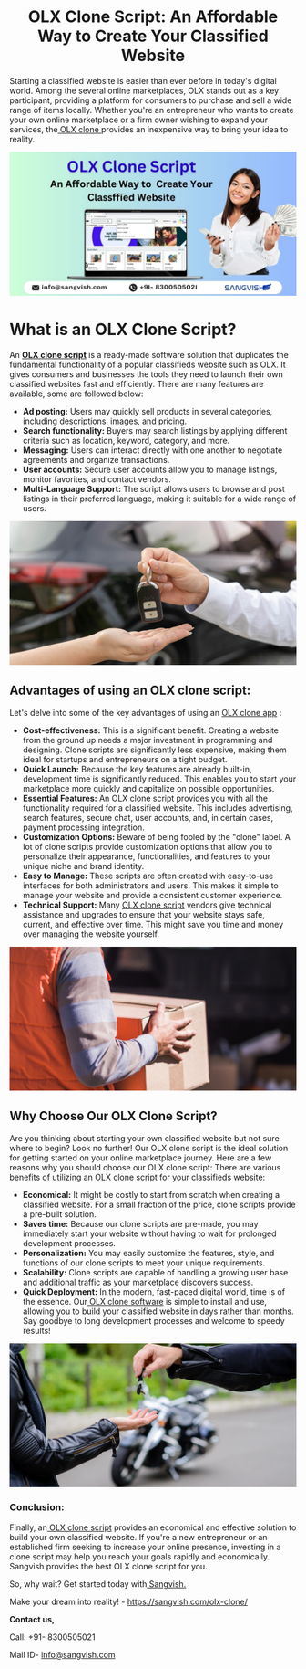<h1 align="center">OLX Clone Script: An Affordable Way to Create Your Classified Website</h1>


Starting a classified website is easier than ever before in today's digital world. Among the several online marketplaces, OLX stands out as a key participant, providing a platform for consumers to purchase and sell a wide range of items locally. Whether you're an entrepreneur who wants to create your own online marketplace or a firm owner wishing to expand your services, the[ OLX clone ](https://sangvish.com/olx-clone/) provides an inexpensive way to bring your idea to reality.

<div class="Box-sc-g0xbh4-0 iIZCet"><img alt=“olxclone.png" src="https://github.com/sangvishtechnologies/olx-clone/blob/main/images/olx-clone-script-sangvish.jpg" data-hpc="true" class="Box-sc-g0xbh4-0 kzRgrI"></div> 

# What is an OLX Clone Script?
An **[OLX clone script](https://sangvish.com/olx-clone/)** is a ready-made software solution that duplicates the fundamental functionality of a popular classifieds website such as OLX. It gives consumers and businesses the tools they need to launch their own classified websites fast and efficiently. There are many features are available, some are followed below:
* **Ad posting:**
Users may quickly sell products in several categories, including descriptions, images, and pricing.
* **Search functionality:** 
Buyers may search listings by applying different criteria such as location, keyword, category, and more.
* **Messaging:** 
Users can interact directly with one another to negotiate agreements and organize transactions.
* **User accounts:**
Secure user accounts allow you to manage listings, monitor favorites, and contact vendors.
* **Multi-Language Support:**
The script allows users to browse and post listings in their preferred language, making it suitable for a wide range of users.

<div class="Box-sc-g0xbh4-0 iIZCet"><img alt=“olxclone.png" src="https://github.com/sangvishtechnologies/olx-clone/blob/main/images/olx-clone-1.png" data-hpc="true" class="Box-sc-g0xbh4-0 kzRgrI"></div> 

## Advantages of using an OLX clone script:
Let's delve into some of the key advantages of using an [OLX clone app](https://sangvish.com/olx-clone/) :
* **Cost-effectiveness:** 
This is a significant benefit. Creating a website from the ground up needs a major investment in programming and designing. Clone scripts are significantly less expensive, making them ideal for startups and entrepreneurs on a tight budget.
* **Quick Launch:** 
Because the key features are already built-in, development time is significantly reduced. This enables you to start your marketplace more quickly and capitalize on possible opportunities.
* **Essential Features:** 
An OLX clone script provides you with all the functionality required for a classified website. This includes advertising, search features, secure chat, user accounts, and, in certain cases, payment processing integration.
* **Customization Options:** 
Beware of being fooled by the "clone" label. A lot of clone scripts provide customization options that allow you to personalize their appearance, functionalities, and features to your unique niche and brand identity.
* **Easy to Manage:**
These scripts are often created with easy-to-use interfaces for both administrators and users. This makes it simple to manage your website and provide a consistent customer experience.
* **Technical Support:** 
Many [OLX clone script](https://sangvish.com/olx-clone/) vendors give technical assistance and upgrades to ensure that your website stays safe, current, and effective over time. This might save you time and money over managing the website yourself.

<div class="Box-sc-g0xbh4-0 iIZCet"><img alt=“olxclone.png" src="https://github.com/sangvishtechnologies/olx-clone/blob/main/images/olx-clone-app-2.png" data-hpc="true" class="Box-sc-g0xbh4-0 kzRgrI"></div>

## Why Choose Our OLX Clone Script?
Are you thinking about starting your own classified website but not sure where to begin? Look no further! Our OLX clone script is the ideal solution for getting started on your online marketplace journey. Here are a few reasons why you should choose our OLX clone script:
There are various benefits of utilizing an OLX clone script for your classifieds website:
* **Economical:** 
It might be costly to start from scratch when creating a classified website. For a small fraction of the price, clone scripts provide a pre-built solution.
* **Saves time:** 
Because our clone scripts are pre-made, you may immediately start your website without having to wait for prolonged development processes.
* **Personalization:**
You may easily customize the features, style, and functions of our clone scripts to meet your unique requirements.
* **Scalability:** 
Clone scripts are capable of handling a growing user base and additional traffic as your marketplace discovers success.
* **Quick Deployment:** 
In the modern, fast-paced digital world, time is of the essence. Our[ OLX clone software](https://sangvish.com/olx-clone/) is simple to install and use, allowing you to build your classified website in days rather than months. Say goodbye to long development processes and welcome to speedy results!


<div class="Box-sc-g0xbh4-0 iIZCet"><img alt=“olxclone.png" src="https://github.com/sangvishtechnologies/olx-clone/blob/main/images/olx-clone-app.png" data-hpc="true" class="Box-sc-g0xbh4-0 kzRgrI"></div>

### Conclusion:
Finally, an[ OLX clone script](https://sangvish.com/olx-clone/) provides an economical and effective solution to build your own classified website. If you're a new entrepreneur or an established firm seeking to increase your online presence, investing in a clone script may help you reach your goals rapidly and economically. Sangvish provides the best OLX clone script for you.

So, why wait? Get started today with[ Sangvish.](https://sangvish.com/) 

Make your dream into reality! - https://sangvish.com/olx-clone/ 


**Contact us,**

Call: +91- 8300505021

Mail ID-  [info@sangvish.com](mailto:info@sangvish.com)
